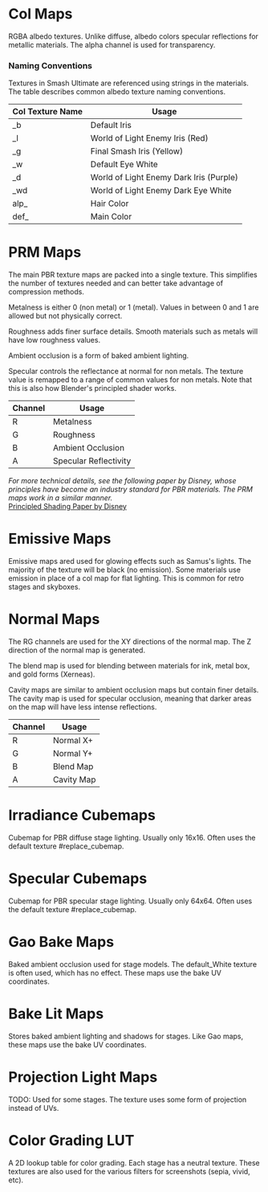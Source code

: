 # Col Maps
RGBA albedo textures. Unlike diffuse, albedo colors specular reflections for metallic materials.
The alpha channel is used for transparency.

### Naming Conventions
Textures in Smash Ultimate are referenced using strings in the materials. The table describes common
albedo texture naming conventions.

| Col Texture Name | Usage |
| --- | --- |
| _b | Default Iris |
| _l | World of Light Enemy Iris (Red) |
| _g | Final Smash Iris (Yellow) |
| _w | Default Eye White |
| _d | World of Light Enemy Dark Iris (Purple) |
| _wd | World of Light Enemy Dark Eye White |
| alp_ | Hair Color |
| def_ | Main Color |

# PRM Maps
The main PBR texture maps are packed into a single texture. This simplifies the number of textures
needed and can better take advantage of compression methods.

Metalness is either 0 (non metal) or 1
(metal). Values in between 0 and 1 are allowed but not physically correct.

Roughness adds finer surface details. Smooth materials such as metals will have low roughness values.

Ambient occlusion is a form of baked ambient
lighting.

Specular controls the reflectance at normal for non metals. The texture value is remapped to a range
of common values for non metals. Note that this is also how Blender's principled shader works.

| Channel | Usage |
| --- | --- |
| R | Metalness  |
| G | Roughness   |
| B | Ambient Occlusion |
| A | Specular Reflectivity |

*For more technical details, see the following paper by Disney, whose principles have become an industry standard for PBR materials. The PRM maps work in a similar manner.*  
[Principled Shading Paper by Disney](https://disney-animation.s3.amazonaws.com/library/s2012_pbs_disney_brdf_notes_v2.pdf)

# Emissive Maps
Emissive maps ared used for glowing effects such as Samus's lights. The majority of the texture will
be black (no emission). Some materials use emission in place of a col map for flat lighting. This is
common for retro stages and skyboxes.

# Normal Maps
The RG channels are used for the XY directions of the normal map. The Z direction of the normal map
is generated.

The blend map is used for blending between materials for ink, metal box, and gold forms
(Xerneas).

Cavity maps are similar to ambient occlusion maps but contain finer
details. The cavity map is used for specular occlusion, meaning that darker areas on the map will
have less intense reflections.

| Channel | Usage |
| --- | --- |
| R | Normal X+  |
| G | Normal Y+  |
| B | Blend Map  |
| A | Cavity Map|

# Irradiance Cubemaps
Cubemap for PBR diffuse stage lighting. Usually only 16x16. Often uses the default texture
#replace_cubemap.

# Specular Cubemaps
Cubemap for PBR specular stage lighting. Usually only 64x64. Often uses the default texture
#replace_cubemap.

# Gao Bake Maps
Baked ambient occlusion used for stage models. The default_White texture is often used, which has no
effect. These maps use the bake UV coordinates.

# Bake Lit Maps
Stores baked ambient lighting and shadows for stages. Like Gao maps, these maps use the bake UV
coordinates.

# Projection Light Maps
TODO: Used for some stages. The texture uses some form of projection instead of UVs.

# Color Grading LUT
A 2D lookup table for color grading. Each stage has a neutral texture. These textures are also used
for the various filters for screenshots (sepia, vivid, etc).
